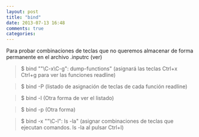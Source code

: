 ```yaml
---
layout: post
title: "bind"
date: 2013-07-13 16:48
comments: true
categories: 
---
```

Para probar combinaciones de teclas que no queremos almacenar de forma permanente en el archivo .inputrc (ver) 

>$ bind "\"\C-x\C-g\": dump-functions" (asignará las teclas Ctrl+x Ctrl+g para ver las funciones readline) 

>$ bind -P (listado de asignación de teclas de cada función readline) 

>$ bind -l (Otra forma de ver el listado) 

>$ bind -p (Otra forma) 

>$ bind -x "\"\C-l\": ls -la" (asignar combinaciones de teclas que ejecutan comandos. ls -la al pulsar Ctrl+l)

